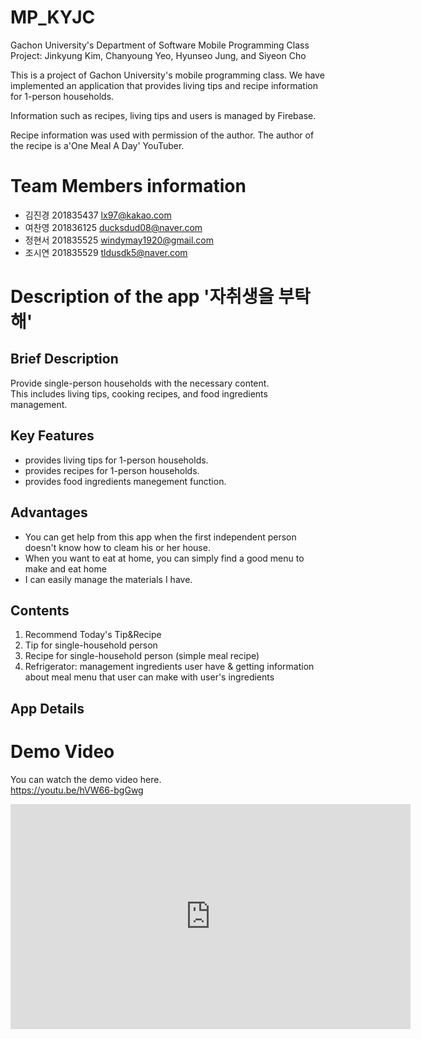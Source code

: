 # MP_KYJC
Gachon University's Department of Software Mobile Programming Class Project: Jinkyung Kim, Chanyoung Yeo, Hyunseo Jung, and Siyeon Cho

This is a project of Gachon University's mobile programming class.
We have implemented an application that provides living tips and recipe information for 1-person households.

Information such as recipes, living tips and users is managed by Firebase.

Recipe information was used with permission of the author.
The author of the recipe is a'One Meal A Day' YouTuber.

# Team Members information
- 김진경 201835437 lx97@kakao.com
- 여찬영 201836125 ducksdud08@naver.com
- 정현서 201835525 windymay1920@gmail.com
- 조시연 201835529 tldusdk5@naver.com   

# Description of the app '자취생을 부탁해'

## Brief Description
Provide single-person households with the necessary content.   
This includes living tips, cooking recipes, and food ingredients management.   


## Key Features
- provides living tips for 1-person households.
- provides recipes for 1-person households.
- provides food ingredients manegement function.

## Advantages
- You can get help from this app when the first independent person doesn't know how to cleam his or her house.
- When you want to eat at home, you can simply find a good menu to make and eat home
- I can easily manage the materials I have.

## Contents
1. Recommend Today's Tip&Recipe
2. Tip for single-household person
3. Recipe for single-household person (simple meal recipe)
4. Refrigerator: management ingredients user have & getting information about meal menu that user can make with user's ingredients

## App Details

# Demo Video
You can watch the demo video here.   
https://youtu.be/hVW66-bgGwg

<iframe width="640" height="360" src="https://youtu.be/hVW66-bgGwg" frameborder="0" gesture="media" allowfullscreen=""></iframe>
